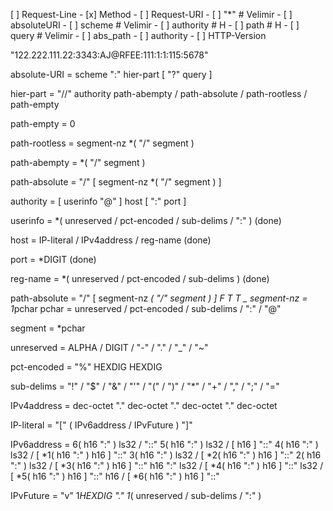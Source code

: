 [ ] Request-Line
	- [x] Method
	- [ ] Request-URI
		- [ ] "*" # Velimir
		- [ ] absoluteURI
			- [ ] scheme	# Velimir
			- [ ] authority # H
			- [ ] path		# H
			- [ ] query		# Velimir
		- [ ] abs_path
		- [ ] authority
	- [ ] HTTP-Version


"122.222.111.22:3343:AJ@RFEE:111:1:1:115:5678"

absolute-URI	= scheme ":" hier-part [ "?" query ]

hier-part		=	"//" authority path-abempty
				 / path-absolute
				 / path-rootless
				 / path-empty

path-empty		=	0<pchar>

path-rootless	=	segment-nz *( "/" segment )

path-abempty	=	*( "/" segment )

path-absolute	=	"/" [ segment-nz *( "/" segment ) ]

authority		=	[ userinfo "@" ] host [ ":" port ]

userinfo		=	*( unreserved / pct-encoded / sub-delims / ":" ) (done)

host			=	IP-literal / IPv4address / reg-name (done)

port			=	*DIGIT (done)

reg-name		=	*( unreserved / pct-encoded / sub-delims ) (done)

path-absolute	=	"/" [ segment-nz *( "/" segment ) ]
					F         T          T     _
segment-nz		=	1*pchar
pchar			=	unreserved / pct-encoded / sub-delims / ":" / "@"

segment			=	*pchar

unreserved		=	ALPHA / DIGIT / "-" / "." / "_" / "~"

pct-encoded		=	"%" HEXDIG HEXDIG

sub-delims		=	"!" / "$" / "&" / "'" / "(" / ")"
				/ "*" / "+" / "," / ";" / "="

IPv4address		=	dec-octet "." dec-octet "." dec-octet "." dec-octet

IP-literal		=	"[" ( IPv6address / IPvFuture  ) "]"

IPv6address =	6( h16 ":" ) ls32
				/                       "::" 5( h16 ":" ) ls32
				/ [               h16 ] "::" 4( h16 ":" ) ls32
				/ [ *1( h16 ":" ) h16 ] "::" 3( h16 ":" ) ls32
				/ [ *2( h16 ":" ) h16 ] "::" 2( h16 ":" ) ls32
				/ [ *3( h16 ":" ) h16 ] "::"    h16 ":"   ls32
				/ [ *4( h16 ":" ) h16 ] "::"              ls32
				/ [ *5( h16 ":" ) h16 ] "::"              h16
				/ [ *6( h16 ":" ) h16 ] "::"

IPvFuture		=	"v" 1*HEXDIG "." 1*( unreserved / sub-delims / ":" )
